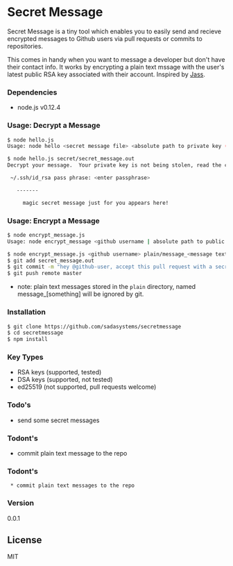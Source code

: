 # Secret Message

Secret Message is a tiny tool which enables you to easily send and recieve encrypted messages to Github users via pull requests or commits to repositories.

This comes in handy when you want to message a developer but don't have their contact info.  It works by encrypting a plain text mssage with the user's latest public RSA key associated with their account. Inspired by [Jass](https://github.com/jschauma/jass).

### Dependencies
* node.js v0.12.4

### Usage: Decrypt a Message
```sh
$ node hello.js
Usage: node hello <secret message file> <absolute path to private key (optional)>

$ node hello.js secret/secret_message.out
Decrypt your message.  Your private key is not being stolen, read the code!

 ~/.ssh/id_rsa pass phrase: <enter passphrase>

   -------

     magic secret message just for you appears here!
```

### Usage: Encrypt a Message

```sh
$ node encrypt_message.js
Usage: node encrypt_message <github username | absolute path to public key> <message file>

$ node encrypt_message.js <github username> plain/message_<message text file> > secret/secret_message.out
$ git add secret_message.out
$ git commit -m "hey @github-user, accept this pull request with a secret message just for you!"
$ git push remote master
```

* note: plain text messages stored in the `plain` directory, named message_[something] will be ignored by git.

### Installation
```sh
$ git clone https://github.com/sadasystems/secretmessage
$ cd secretmessage
$ npm install
```

### Key Types

* RSA keys (supported, tested)
* DSA keys (supported, not tested)
* ed25519 (not supported, pull requests welcome)

### Todo's

* send some secret messages

### Todont's

* commit plain text message to the repo

### Todont's
     * commit plain text messages to the repo

### Version
0.0.1

License
----

MIT